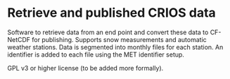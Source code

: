 # Retrieve and published CRIOS data

Software to retrieve data from an end point and convert these data to CF-NetCDF for publishing.
Supports snow measurements and automatic weather stations.
Data is segmented into monthly files for each station.
An identifier is added to each file using the MET identifier setup.

GPL v3 or higher license (to be added more formally).
